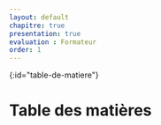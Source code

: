 ```yaml
---
layout: default
chapitre: true
presentation: true
evaluation : Formateur
order: 1
---
```


{:id="table-de-matiere"}
# Table des matières